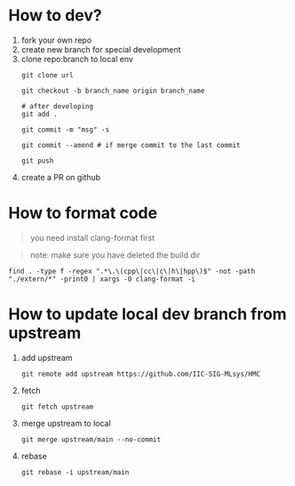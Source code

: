# How to dev?

1. fork your own repo
2. create new branch for special development
3. clone repo:branch to local env
    ```
    git clone url

    git checkout -b branch_name origin branch_name

    # after developing
    git add .

    git commit -m "msg" -s

    git commit --amend # if merge commit to the last commit

    git push
    ```
4. create a PR on github

# How to format code
> you need install clang-format first

> note: make sure you have deleted the build dir

```
find . -type f -regex ".*\.\(cpp\|cc\|c\|h\|hpp\)$" -not -path "./extern/*" -print0 | xargs -0 clang-format -i
``` 

# How to update local dev branch from upstream
1. add upstream
    ```
    git remote add upstream https://github.com/IIC-SIG-MLsys/HMC
    ```
2. fetch
    ```
    git fetch upstream
    ```
3. merge upstream to local
    ```
    git merge upstream/main --no-commit
    ```
4. rebase
    ```
    git rebase -i upstream/main
    ```
